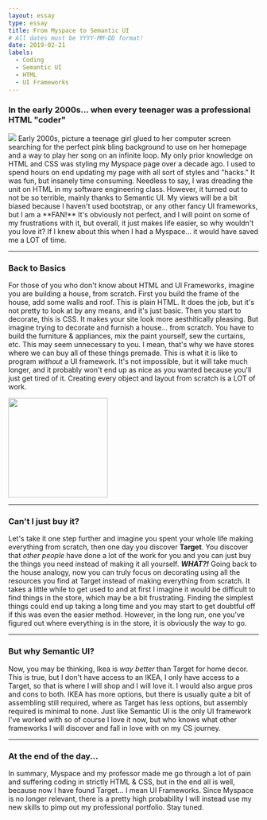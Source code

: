 ```yaml
---
layout: essay
type: essay
title: From Myspace to Semantic UI
# All dates must be YYYY-MM-DD format!
date: 2019-02-21
labels:
  - Coding
  - Semantic UI
  - HTML
  - UI Frameworks
---
```


### In the early 2000s... when every teenager was a professional HTML "coder"
<img class="ui right floated small image" src="http://www.quickmeme.com/img/89/895ae6eae224cd9e5dcad1d8d4ec665759369888c9a5507382d3e2fccb774856.jpg">
  Early 2000s, picture a teenage girl glued to her computer screen searching for the perfect pink bling background to use on her homepage and a way to play her song on an infinite loop.
  My only prior knowledge on HTML and CSS was styling my Myspace page over a decade ago.  I used to spend hours on end updating my page with all sort of styles and "hacks."  It was fun, but insanely time consuming.  Needless to say, I was dreading the unit on HTML in my software engineering class.  However, it turned out to not be so terrible, mainly thanks to Semantic UI.  My views will be a bit biased because I haven't used bootstrap, or any other fancy UI frameworks, but I am a **FAN!**  It's obviously not perfect, and I will point on some of my frustrations with it, but overall, it just makes life easier, so why wouldn't you love it?  If I knew about this when I had a Myspace... it would have saved me a LOT of time.

---
### Back to Basics
  For those of you who don't know about HTML and UI Frameworks, imagine you are building a house, from scratch.  First you build the frame of the house, add some walls and roof.  This is plain HTML.  It does the job, but it's not pretty to look at by any means, and it's just basic.  Then you start to decorate, this is CSS.  It makes your site look more aesthitically pleasing.  But imagine trying to decorate and furnish a house... from scratch.  You have to build the furniture & appliances, mix the paint yourself, sew the curtains, etc.  This may seem unnecessary to you.  I mean, that's why we have stores where we can buy all of these things premade.  This is what it is like to program *without* a UI framework.  It's not impossible, but it will take much longer, and it probably won't end up as nice as you wanted because you'll just get tired of it.  Creating every object and layout from scratch is a LOT of work.
  
<img class="ui image" src="https://jonathanmng.github.io/images/essays/semanticsui.jpg" style="height: 200px"> 

---
### Can't I just buy it?
Let's take it one step further and imagine you spent your whole life making everything from scratch, then one day you discover **Target**.  You discover that *other people* have done a lot of the work for you and you can just buy the things you need instead of making it all yourself.  ***WHAT?!*** Going back to the house analogy, now you can truly focus on decorating using all the resources you find at Target instead of making everything from scratch.  It takes a little while to get used to and at first I imagine it would be difficult to find things in the store, which may be a bit frustrating.  Finding the simplest things could end up taking a long time and you may start to get doubtful off if this was even the easier method.  However, in the long run, one you've figured out where everything is in the store, it is obviously the way to go.

---
### But why Semantic UI?
Now, you may be thinking, Ikea is *way better* than Target for home decor.  This is true, but I don't have access to an IKEA, I only have access to a Target, so that is where I will shop and I will love it.  I would also argue pros and cons to both.  IKEA has more options, but there is usually quite a bit of assembling still required, where as Target has less options, but assembly required is minimal to none.  Just like Semantic UI is the only UI framework I've worked with so of course I love it now, but who knows what other frameworks I will discover and fall in love with on my CS journey.

---
### At the end of the day...
In summary, Myspace and my professor made me go through a lot of pain and suffering coding in strictly HTML & CSS, but in the end all is well, because now I have found Target... I mean UI Frameworks.  Since Myspace is no longer relevant, there is a pretty high probability I will instead use my new skills to pimp out my professional portfolio.  Stay tuned.


